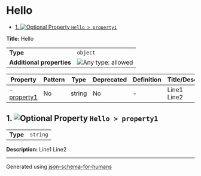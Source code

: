 # Hello

- [1. ![Optional](https://img.shields.io/badge/Optional-yellow) Property `Hello > property1`](#property1)

**Title:** Hello

|                           |                                                                             |
| ------------------------- | --------------------------------------------------------------------------- |
| **Type**                  | `object`                                                                    |
| **Additional properties** | ![Any type: allowed](https://img.shields.io/badge/Any%20type-allowed-green) |

| Property                   | Pattern | Type   | Deprecated | Definition | Title/Description |
| -------------------------- | ------- | ------ | ---------- | ---------- | ----------------- |
| - [property1](#property1 ) | No      | string | No         | -          | Line1<br />Line2  |

## <a name="property1"></a>1. ![Optional](https://img.shields.io/badge/Optional-yellow) Property `Hello > property1`

|          |          |
| -------- | -------- |
| **Type** | `string` |

**Description:** Line1
Line2

----------------------------------------------------------------------------------------------------------------------------
Generated using [json-schema-for-humans](https://github.com/coveooss/json-schema-for-humans)
